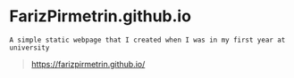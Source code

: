 # FarizPirmetrin.github.io
```A simple static webpage that I created when I was in my first year at university```

> https://farizpirmetrin.github.io/
